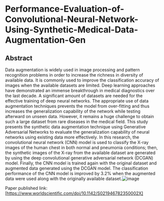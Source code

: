 # Performance-Evaluation-of-Convolutional-Neural-Network-Using-Synthetic-Medical-Data-Augmentation-Gen
## Abstract
Data augmentation is widely used in image processing and pattern recognition problems in order to increase the richness in diversity of available data. It is commonly used to improve the classification accuracy of images when the available datasets are limited. Deep learning approaches have demonstrated an immense breakthrough in medical diagnostics over the last decade. A significant amount of datasets are needed for the effective training of deep neural networks. The appropriate use of data augmentation techniques prevents the model from over-fitting and thus increases the generalization capability of the network while testing afterward on unseen data. However, it remains a huge challenge to obtain such a large dataset from rare diseases in the medical field. This study presents the synthetic data augmentation technique using Generative Adversarial Networks to evaluate the generalization capability of neural networks using existing data more effectively. In this research, the convolutional neural network (CNN) model is used to classify the X-ray images of the human chest in both normal and pneumonia conditions; then, the synthetic images of the X-ray from the available dataset are generated by using the deep convolutional generative adversarial network (DCGAN) model. Finally, the CNN model is trained again with the original dataset and augmented data generated using the DCGAN model. The classification performance of the CNN model is improved by 3.2% when the augmented data were used along with the originally available dataset.![image](https://user-images.githubusercontent.com/115944321/196048615-ee19ae1d-5090-4122-a501-4ebdb7b524e5.png)

Paper published link: [https://www.worldscientific.com/doi/10.1142/S021946782350002X]
